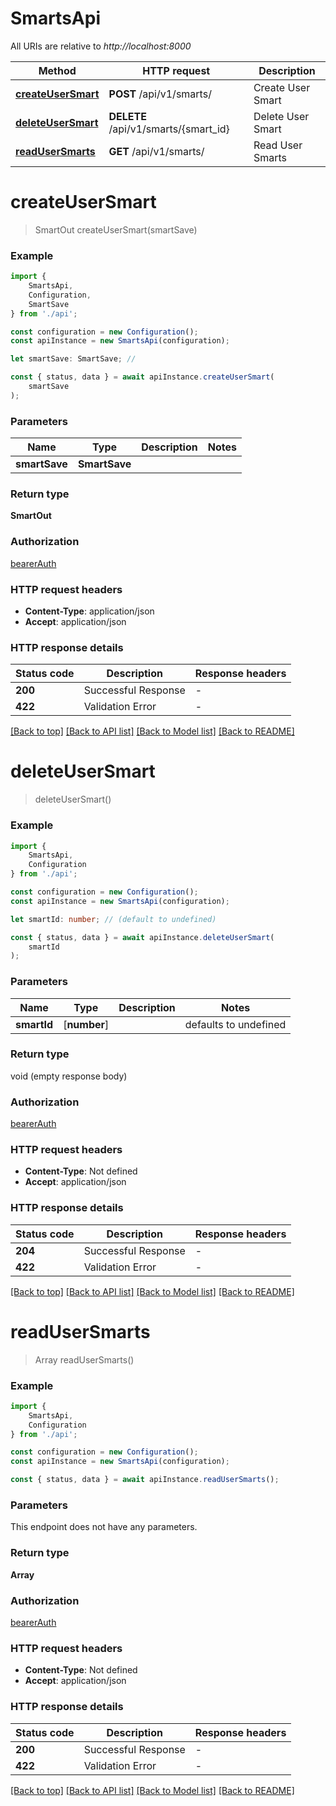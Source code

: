 # SmartsApi

All URIs are relative to *http://localhost:8000*

|Method | HTTP request | Description|
|------------- | ------------- | -------------|
|[**createUserSmart**](#createusersmart) | **POST** /api/v1/smarts/ | Create User Smart|
|[**deleteUserSmart**](#deleteusersmart) | **DELETE** /api/v1/smarts/{smart_id} | Delete User Smart|
|[**readUserSmarts**](#readusersmarts) | **GET** /api/v1/smarts/ | Read User Smarts|

# **createUserSmart**
> SmartOut createUserSmart(smartSave)


### Example

```typescript
import {
    SmartsApi,
    Configuration,
    SmartSave
} from './api';

const configuration = new Configuration();
const apiInstance = new SmartsApi(configuration);

let smartSave: SmartSave; //

const { status, data } = await apiInstance.createUserSmart(
    smartSave
);
```

### Parameters

|Name | Type | Description  | Notes|
|------------- | ------------- | ------------- | -------------|
| **smartSave** | **SmartSave**|  | |


### Return type

**SmartOut**

### Authorization

[bearerAuth](../README.md#bearerAuth)

### HTTP request headers

 - **Content-Type**: application/json
 - **Accept**: application/json


### HTTP response details
| Status code | Description | Response headers |
|-------------|-------------|------------------|
|**200** | Successful Response |  -  |
|**422** | Validation Error |  -  |

[[Back to top]](#) [[Back to API list]](../README.md#documentation-for-api-endpoints) [[Back to Model list]](../README.md#documentation-for-models) [[Back to README]](../README.md)

# **deleteUserSmart**
> deleteUserSmart()


### Example

```typescript
import {
    SmartsApi,
    Configuration
} from './api';

const configuration = new Configuration();
const apiInstance = new SmartsApi(configuration);

let smartId: number; // (default to undefined)

const { status, data } = await apiInstance.deleteUserSmart(
    smartId
);
```

### Parameters

|Name | Type | Description  | Notes|
|------------- | ------------- | ------------- | -------------|
| **smartId** | [**number**] |  | defaults to undefined|


### Return type

void (empty response body)

### Authorization

[bearerAuth](../README.md#bearerAuth)

### HTTP request headers

 - **Content-Type**: Not defined
 - **Accept**: application/json


### HTTP response details
| Status code | Description | Response headers |
|-------------|-------------|------------------|
|**204** | Successful Response |  -  |
|**422** | Validation Error |  -  |

[[Back to top]](#) [[Back to API list]](../README.md#documentation-for-api-endpoints) [[Back to Model list]](../README.md#documentation-for-models) [[Back to README]](../README.md)

# **readUserSmarts**
> Array<SmartOut> readUserSmarts()


### Example

```typescript
import {
    SmartsApi,
    Configuration
} from './api';

const configuration = new Configuration();
const apiInstance = new SmartsApi(configuration);

const { status, data } = await apiInstance.readUserSmarts();
```

### Parameters
This endpoint does not have any parameters.


### Return type

**Array<SmartOut>**

### Authorization

[bearerAuth](../README.md#bearerAuth)

### HTTP request headers

 - **Content-Type**: Not defined
 - **Accept**: application/json


### HTTP response details
| Status code | Description | Response headers |
|-------------|-------------|------------------|
|**200** | Successful Response |  -  |
|**422** | Validation Error |  -  |

[[Back to top]](#) [[Back to API list]](../README.md#documentation-for-api-endpoints) [[Back to Model list]](../README.md#documentation-for-models) [[Back to README]](../README.md)

